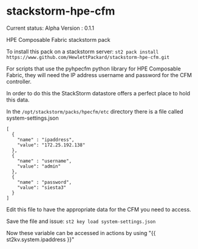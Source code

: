 # stackstorm-hpe-cfm
Current status: Alpha
Version : 0.1.1


HPE Composable Fabric stackstorm pack

To install this pack on a stackstorm server: `st2 pack install https://www.github.com/HewlettPackard/stackstorm-hpe-cfm.git`

For scripts that use the pyhpecfm python library for HPE Composable Fabric, they will need the IP address username and password for the CFM controller.

In order to do this the StackStorm datastore offers a perfect place to hold this data.

In the `/opt/stackstorm/packs/hpecfm/etc` directory there is a file called system-settings.json
```
[
  {
    "name" : "ipaddress",
    "value": "172.25.192.138"
  },
  {
    "name" : "username",
    "value": "admin"
  },
  {
    "name" : "password",
    "value": "siesta3"
  }
]
```
Edit this file to have the appropriate data for the CFM you need to access.

Save the file and issue: `st2 key load system-settings.json`

Now these variable can be accessed in actions by using "{{ st2kv.system.ipaddress }}"
